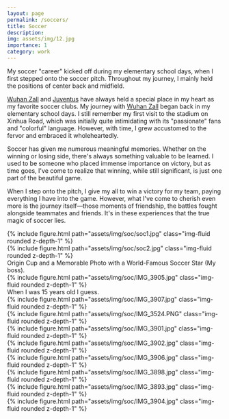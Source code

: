 ```yaml
---
layout: page
permalink: /soccers/
title: Soccer
description:
img: assets/img/12.jpg
importance: 1
category: work
---
```


My soccer "career" kicked off during my elementary school days, when I first stepped onto the soccer pitch. Throughout my journey, I mainly held the positions of center back and midfield.

[Wuhan Zall](https://en.wikipedia.org/wiki/Wuhan_Yangtze_River_F.C.) and [Juventus](https://www.juventus.com/en/) have always held a special place in my heart as my favorite soccer clubs. My journey with [Wuhan Zall](https://en.wikipedia.org/wiki/Wuhan_Yangtze_River_F.C.) began back in my elementary school days. I still remember my first visit to the stadium on Xinhua Road, which was initially quite intimidating with its "passionate" fans and "colorful" language. However, with time, I grew accustomed to the fervor and embraced it wholeheartedly.

Soccer has given me numerous meaningful memories. Whether on the winning or losing side, there's always something valuable to be learned. I used to be someone who placed immense importance on victory, but as time goes, I've come to realize that winning, while still significant, is just one part of the beautiful game.

When I step onto the pitch, I give my all to win a victory for my team, paying everything I have into the game. However, what I've come to cherish even more is the journey itself—those moments of friendship, the battles fought alongside teammates and friends. It's in these experiences that the true magic of soccer lies.



<div class="row justify-content-sm-center">
    <div class="col-sm-8 mt-3 mt-md-0">
        {% include figure.html path="assets/img/soc/soc1.jpg" class="img-fluid rounded z-depth-1" %}
    </div>
    <div class="col-sm-4 mt-3 mt-md-0">
        {% include figure.html path="assets/img/soc/soc2.jpg" class="img-fluid rounded z-depth-1" %}
    </div>
</div>
<div class="caption">
    Origin Cup and a Memorable Photo with a World-Famous Soccer Star (My boss).
</div>


<div class="row">
    <div class="col-sm mt-3 mt-md-0">
        {% include figure.html path="assets/img/soc/IMG_3905.jpg" class="img-fluid rounded z-depth-1" %}
    </div>
</div>
<div class="caption">
    When I was 15 years old I guess.
</div>



<div class="row justify-content-sm-center">
    <div class="col-sm-6 mt-3 mt-md-0">
        {% include figure.html path="assets/img/soc/IMG_3907.jpg"  class="img-fluid rounded z-depth-1" %}
    </div>
    <div class="col-sm-6 mt-3 mt-md-0">
        {% include figure.html path="assets/img/soc/IMG_3524.PNG" class="img-fluid rounded z-depth-1" %}
    </div>
    <div class="col-sm-6 mt-3 mt-md-0">
        {% include figure.html path="assets/img/soc/IMG_3901.jpg" class="img-fluid rounded z-depth-1" %}
    </div>
    <div class="col-sm-6 mt-3 mt-md-0">
        {% include figure.html path="assets/img/soc/IMG_3902.jpg"  class="img-fluid rounded z-depth-1" %}
    </div>
    <div class="col-sm-6 mt-3 mt-md-0">
        {% include figure.html path="assets/img/soc/IMG_3906.jpg"  class="img-fluid rounded z-depth-1" %}
    </div>
    <div class="col-sm-6 mt-3 mt-md-0">
        {% include figure.html path="assets/img/soc/IMG_3898.jpg"  class="img-fluid rounded z-depth-1" %}
    </div>
    <div class="col-sm-6 mt-3 mt-md-0">
        {% include figure.html path="assets/img/soc/IMG_3893.jpg" class="img-fluid rounded z-depth-1" %}
    </div>
    <div class="col-sm-6 mt-3 mt-md-0">
        {% include figure.html path="assets/img/soc/IMG_3904.jpg" class="img-fluid rounded z-depth-1" %}
    </div>
    
</div>
<div class="caption">
    
</div>

<!-- 
The code is simple.
Just wrap your images with `<div class="col-sm">` and place them inside `<div class="row">` (read more about the <a href="https://getbootstrap.com/docs/4.4/layout/grid/">Bootstrap Grid</a> system).
To make images responsive, add `img-fluid` class to each; for rounded corners and shadows use `rounded` and `z-depth-1` classes.
Here's the code for the last row of images above: -->
<!-- 
{% raw %}
```html
<div class="row justify-content-sm-center">
    <div class="col-sm-8 mt-3 mt-md-0">
        {% include figure.html path="assets/img/6.jpg" title="example image" class="img-fluid rounded z-depth-1" %}
    </div>
    <div class="col-sm-4 mt-3 mt-md-0">
        {% include figure.html path="assets/img/11.jpg" title="example image" class="img-fluid rounded z-depth-1" %}
    </div>
</div>
```
{% endraw %} -->
